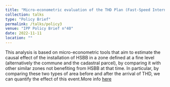```yaml
---
title: "Micro-econometric evaluation of the THD Plan (Fast-Speed Internet) (with Paul Dutronc-Postel, Arthur Guillouzouic, Clément Malgouyres)" 
collection: talks 
type: "Policy Brief" 
permalink: /talks/policy3
venue: "IPP Policy Brief n°40"
date: 2022-11-11
location: ""
---
```


This analysis is based on micro-econometric tools that aim to estimate the causal effect of the installation of HSBB in a zone defined at a fine level (alternatively the commune and the cadastral parcel), by comparing it with other similar zones not benefiting from HSBB at that time. In particular, by comparing these two types of area before and after the arrival of THD, we can quantify the effect of this event.More info [here](https://www.ipp.eu/publication/evaluation-micro-econometrique-du-plan-france-tres-haut-debit/)
